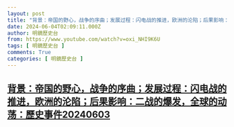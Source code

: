 ```yaml
---
layout: post
title: "背景：帝国的野心，战争的序曲；发展过程：闪电战的推进，欧洲的沦陷；后果影响：二战的爆发，全球的动荡：歷史事件20240603"
date: 2024-06-04T02:09:11.000Z
author: 明鏡歷史台
from: https://www.youtube.com/watch?v=oxi_NHI9K6U
tags: [ 明鏡歷史台 ]
comments: True
categories: [ 明鏡歷史台 ]
---
```

<!--1717466951000-->
[背景：帝国的野心，战争的序曲；发展过程：闪电战的推进，欧洲的沦陷；后果影响：二战的爆发，全球的动荡：歷史事件20240603](https://www.youtube.com/watch?v=oxi_NHI9K6U)
------

<div>

</div>
